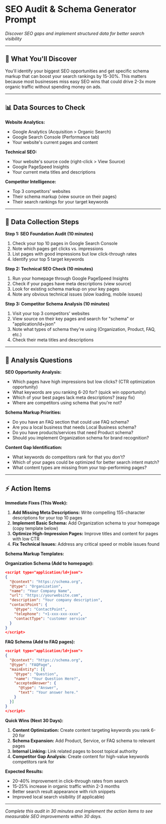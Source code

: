 # SEO Audit & Schema Generator Prompt
*Discover SEO gaps and implement structured data for better search visibility*

---

## 🎯 What You'll Discover

You'll identify your biggest SEO opportunities and get specific schema markup that can boost your search rankings by 15-30%. This matters because most businesses miss easy SEO wins that could drive 2-3x more organic traffic without spending money on ads.

---

## 📊 Data Sources to Check

**Website Analytics:**
- Google Analytics (Acquisition > Organic Search)
- Google Search Console (Performance tab)
- Your website's current pages and content

**Technical SEO:**
- Your website's source code (right-click > View Source)
- Google PageSpeed Insights
- Your current meta titles and descriptions

**Competitor Intelligence:**
- Top 3 competitors' websites
- Their schema markup (view source on their pages)
- Their search rankings for your target keywords

---

## 📝 Data Collection Steps

**Step 1: SEO Foundation Audit (10 minutes)**
1. Check your top 10 pages in Google Search Console
2. Note which pages get clicks vs. impressions
3. List pages with good impressions but low click-through rates
4. Identify your top 5 target keywords

**Step 2: Technical SEO Check (10 minutes)**
1. Run your homepage through Google PageSpeed Insights
2. Check if your pages have meta descriptions (view source)
3. Look for existing schema markup on your key pages
4. Note any obvious technical issues (slow loading, mobile issues)

**Step 3: Competitor Schema Analysis (10 minutes)**
1. Visit your top 3 competitors' websites
2. View source on their key pages and search for "schema" or "application/ld+json"
3. Note what types of schema they're using (Organization, Product, FAQ, etc.)
4. Check their meta titles and descriptions

---

## 🧠 Analysis Questions

**SEO Opportunity Analysis:**
- Which pages have high impressions but low clicks? (CTR optimization opportunity)
- What keywords are you ranking 6-20 for? (quick win opportunity)  
- Which of your best pages lack meta descriptions? (easy fix)
- Where are competitors using schema that you're not?

**Schema Markup Priorities:**
- Do you have an FAQ section that could use FAQ schema?
- Are you a local business that needs Local Business schema?
- Do you have products/services that need Product schema?
- Should you implement Organization schema for brand recognition?

**Content Gap Identification:**
- What keywords do competitors rank for that you don't?
- Which of your pages could be optimized for better search intent match?
- What content types are missing from your top-performing pages?

---

## ⚡ Action Items

**Immediate Fixes (This Week):**
1. **Add Missing Meta Descriptions:** Write compelling 155-character descriptions for your top 10 pages
2. **Implement Basic Schema:** Add Organization schema to your homepage (copy template below)
3. **Optimize High-Impression Pages:** Improve titles and content for pages with low CTR
4. **Fix Technical Issues:** Address any critical speed or mobile issues found

**Schema Markup Templates:**

**Organization Schema (Add to homepage):**
```json
<script type="application/ld+json">
{
  "@context": "https://schema.org",
  "@type": "Organization",
  "name": "Your Company Name",
  "url": "https://yourwebsite.com",
  "description": "Your company description",
  "contactPoint": {
    "@type": "ContactPoint",
    "telephone": "+1-xxx-xxx-xxxx",
    "contactType": "customer service"
  }
}
</script>
```

**FAQ Schema (Add to FAQ pages):**
```json
<script type="application/ld+json">
{
  "@context": "https://schema.org",
  "@type": "FAQPage",
  "mainEntity": [{
    "@type": "Question",
    "name": "Your Question Here?",
    "acceptedAnswer": {
      "@type": "Answer",
      "text": "Your answer here."
    }
  }]
}
</script>
```

**Quick Wins (Next 30 Days):**
1. **Content Optimization:** Create content targeting keywords you rank 6-20 for
2. **Schema Expansion:** Add Product, Service, or FAQ schema to relevant pages
3. **Internal Linking:** Link related pages to boost topical authority
4. **Competitor Gap Analysis:** Create content for high-value keywords competitors rank for

**Expected Results:**
- 20-40% improvement in click-through rates from search
- 15-25% increase in organic traffic within 2-3 months
- Better search result appearance with rich snippets
- Improved local search visibility (if applicable)

---

*Complete this audit in 30 minutes and implement the action items to see measurable SEO improvements within 30 days.*